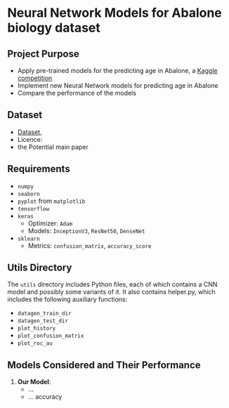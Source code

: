 # Neural Network Models for Abalone biology dataset

## Project Purpose
- Apply pre-trained models for the predicting age in Abalone, a [Kaggle competition]()
- Implement new Neural Network models for predicting age in Abalone
- Compare the performance of the models


## Dataset
- [Dataset](),
- Licence: 
- the Potential  main paper


## Requirements
- `numpy`
- `seaborn`
- `pyplot` from `matplotlib`
- `tensorflow`
- `keras`
  - Optimizer: `Adam`
  - Models: `InceptionV3`, `ResNet50`, `DenseNet`
- `sklearn`
  - Metrics: `confusion_matrix`, `accuracy_score`

## Utils Directory
The `utils` directory includes Python files, each of which contains a CNN model and possibly some variants of it. It also contains helper.py, which includes the following auxiliary functions:
- `datagen_train_dir`
- `datagen_test_dir`
- `plot_history`
- `plot_confusion_matrix`
- `plot_roc_au`

## Models Considered and Their Performance
1. **Our Model**: 
   - ...
   - ... accuracy